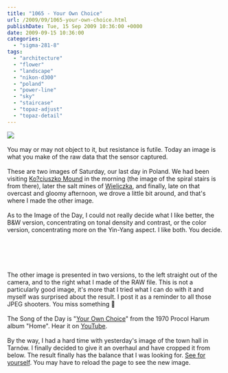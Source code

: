 ```yaml
---
title: "1065 - Your Own Choice"
url: /2009/09/1065-your-own-choice.html
publishDate: Tue, 15 Sep 2009 10:36:00 +0000
date: 2009-09-15 10:36:00
categories: 
  - "sigma-281-8"
tags: 
  - "architecture"
  - "flower"
  - "landscape"
  - "nikon-d300"
  - "poland"
  - "power-line"
  - "sky"
  - "staircase"
  - "topaz-adjust"
  - "topaz-detail"
---
```

<a href="https://d25zfm9zpd7gm5.cloudfront.net/1200x1200/2009/20090912_104416_ps.jpg" target="_blank"><img src="https://d25zfm9zpd7gm5.cloudfront.net/0600x0600/2009/20090912_104416_ps.jpg"/></a><br/><br/>You may or may not object to it, but resistance is futile. Today an image is what you make of the raw data that the sensor captured.<br/><br/><a href="https://d25zfm9zpd7gm5.cloudfront.net/1200x1200/2009/20090912_104416_ps_2.jpg" target="_blank"><img alt="" border="0" src="https://d25zfm9zpd7gm5.cloudfront.net/0150x0150/2009/20090912_104416_ps_2.jpg" style="margin: 10pt 10px 10px 0pt; float: right;"/></a> These are two images of Saturday, our last day in Poland. We had been visiting <a href="http://en.wikipedia.org/wiki/Ko?ciuszko_Mound" target="_blank">Ko?ciuszko Mound</a> in the morning (the image of the spiral stairs is from there), later the salt mines of <a href="http://en.wikipedia.org/wiki/Wieliczka_Salt_Mine" target="_blank">Wieliczka</a>, and finally, late on that overcast and gloomy afternoon, we drove a little bit around, and that's where I made the other image.<br/><br/>As to the Image of the Day, I could not really decide what I like better, the B&amp;W version, concentrating on tonal density and contrast, or the color version, concentrating more on the Yin-Yang aspect. I like both. You decide.<br/><br/><center><a href="https://d25zfm9zpd7gm5.cloudfront.net/1200x1200/2009/20090912_163544.jpg" target="_blank"><img alt="" border="0" src="https://d25zfm9zpd7gm5.cloudfront.net/0150x0150/2009/20090912_163544.jpg" style="margin: 10pt 10px 10px 0pt;"/></a><a href="https://d25zfm9zpd7gm5.cloudfront.net/1200x1200/2009/20090912_163544_ps.jpg" target="_blank"><img alt="" border="0" src="https://d25zfm9zpd7gm5.cloudfront.net/0150x0150/2009/20090912_163544_ps.jpg" style="margin: 10pt 10px 10px 0pt;"/></a></center> <br/><br/>The other image is presented in two versions, to the left straight out of the camera, and to the right what I made of the RAW file. This is not a particularly good image, it's more that I tried what I can do with it and myself was surprised about the result. I post it as a reminder to all those JPEG shooters. You miss something 🙂<br/><br/> The Song of the Day is "<a href="http://www.lyricsmode.com/lyrics/p/procol_harum/your_own_choice.html" target="_blank">Your Own Choice</a>" from the 1970 Procol Harum album "Home". Hear it on <a href="http://www.youtube.com/watch?v=yUb_Suzwwfg" target="_blank">YouTube</a>.<br/><br/>By the way, I had a hard time with yesterday's image of the town hall in Tarnów. I finally decided to give it an overhaul and have cropped it from below. The result finally has the balance that I was looking for. <a href="/2009/09/1064-tarnow.html" target="_blank">See for yourself</a>. You may have to reload the page to see the new image.
